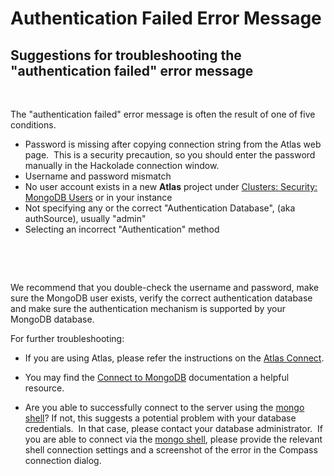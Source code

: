 # Authentication Failed Error Message

## Suggestions for troubleshooting the "authentication failed" error message

&nbsp;

The "authentication failed" error message is often the result of one of five conditions.

* Password is missing after copying connection string from the Atlas web page.  This is a security precaution, so you should enter the password manually in the Hackolade connection window.
* Username and password mismatch
* No user account exists in a new **Atlas** project under [Clusters: Security: MongoDB Users](<https://docs.atlas.mongodb.com/security-add-mongodb-users/>) or in your instance
* Not specifying any or the correct "Authentication Database", (aka authSource), usually "admin"
* Selecting an incorrect "Authentication" method

&nbsp;

&nbsp;

We recommend that you double-check the username and password, make sure the MongoDB user exists, verify the correct authentication database and make sure the authentication mechanism is supported by your MongoDB database.

For further troubleshooting:

* If you are using Atlas, please refer the instructions on the [Atlas Connect](<https://docs.atlas.mongodb.com/compass-connection/>).
- You may find the [Connect to MongoDB](<https://docs.mongodb.com/compass/current/connect/>) documentation a helpful resource.
* Are you able to successfully connect to the server using the [mongo shell](<https://docs.mongodb.com/manual/mongo/>)? If not, this suggests a potential problem with your database credentials.  In that case, please contact your database administrator.  If you are able to connect via the [mongo shell](<https://docs.mongodb.com/manual/mongo/>), please provide the relevant shell connection settings and a screenshot of the error in the Compass connection dialog.

&nbsp;


